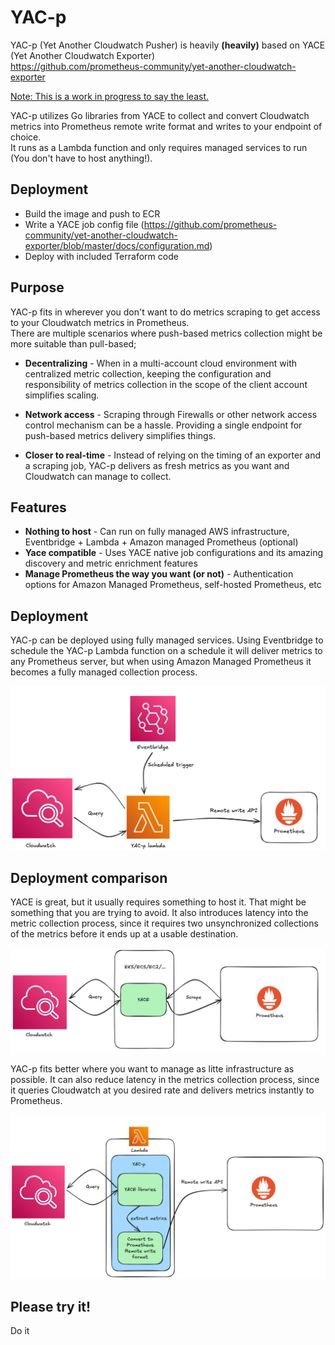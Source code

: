 # YAC-p

YAC-p (Yet Another Cloudwatch Pusher) is heavily <b>(heavily)</b> based on YACE (Yet Another Cloudwatch Exporter)  
https://github.com/prometheus-community/yet-another-cloudwatch-exporter


<u>Note: This is a work in progress to say the least.</u>

YAC-p utilizes Go libraries from YACE to collect and convert Cloudwatch metrics into Prometheus remote write format and writes to your endpoint of choice.  
It runs as a Lambda function and only requires managed services to run (You don't have to host anything!).   

## Deployment

- Build the image and push to ECR
- Write a YACE job config file (https://github.com/prometheus-community/yet-another-cloudwatch-exporter/blob/master/docs/configuration.md)
- Deploy with included Terraform code

## Purpose

YAC-p fits in wherever you don't want to do metrics scraping to get access to your Cloudwatch metrics in Prometheus.   
There are multiple scenarios where push-based metrics collection might be more suitable than pull-based;

- <b>Decentralizing</b> - When in a multi-account cloud environment with centralized metric collection, keeping the configuration and responsibility of metrics collection in the scope of the client account simplifies scaling.

- <b>Network access</b> - Scraping through Firewalls or other network access control mechanism can be a hassle. Providing a single endpoint for push-based metrics delivery simplifies things.

- <b>Closer to real-time</b> - Instead of relying on the timing of an exporter and a scraping job, YAC-p delivers as fresh metrics as you want and Cloudwatch can manage to collect.  

## Features

- <b>Nothing to host</b> - Can run on fully managed AWS infrastructure, Eventbridge + Lambda + Amazon managed Prometheus (optional)
- <b>Yace compatible</b> - Uses YACE native job configurations and its amazing discovery and metric enrichment features
- <b>Manage Prometheus the way you want (or not)</b> - Authentication options for Amazon Managed Prometheus, self-hosted Prometheus, etc


## Deployment

YAC-p can be deployed using fully managed services. Using Eventbridge to schedule the YAC-p Lambda function on a schedule it will deliver metrics to any Prometheus server, but when using Amazon Managed Prometheus it becomes a fully managed collection process.

![Deployment](img/deployment.png)

## Deployment comparison

YACE is great, but it usually requires something to host it. That might be something that you are trying to avoid. It also introduces latency into the metric collection process, since it requires two unsynchronized collections of the metrics before it ends up at a usable destination.  

![YACE](img/YACE.png)

YAC-p fits better where you want to manage as litte infrastructure as possible. It can also reduce latency in the metrics collection process, since it queries Cloudwatch at you desired rate and delivers metrics instantly to Prometheus.

![YAC-p](img/YAC-p.png)

## Please try it!
Do it